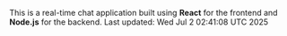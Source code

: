 This is a real-time chat application built using **React** for the frontend and **Node.js** for the backend.
Last updated: Wed Jul  2 02:41:08 UTC 2025

